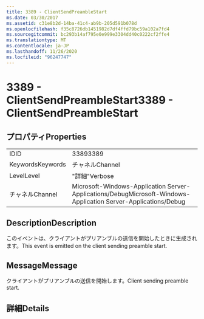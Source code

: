 ```yaml
---
title: 3389 - ClientSendPreambleStart
ms.date: 03/30/2017
ms.assetid: c31e8b2d-14ba-41c4-ab9b-205d591b078d
ms.openlocfilehash: f35c8726db1451982d7df4ffd79bc59a102a7fd4
ms.sourcegitcommit: bc293b14af795e0e999e3304dd40c0222cf2ffe4
ms.translationtype: MT
ms.contentlocale: ja-JP
ms.lasthandoff: 11/26/2020
ms.locfileid: "96247747"
---
```

# <a name="3389---clientsendpreamblestart"></a><span data-ttu-id="7be32-102">3389 - ClientSendPreambleStart</span><span class="sxs-lookup"><span data-stu-id="7be32-102">3389 - ClientSendPreambleStart</span></span>

## <a name="properties"></a><span data-ttu-id="7be32-103">プロパティ</span><span class="sxs-lookup"><span data-stu-id="7be32-103">Properties</span></span>  
  
|||  
|-|-|  
|<span data-ttu-id="7be32-104">ID</span><span class="sxs-lookup"><span data-stu-id="7be32-104">ID</span></span>|<span data-ttu-id="7be32-105">3389</span><span class="sxs-lookup"><span data-stu-id="7be32-105">3389</span></span>|  
|<span data-ttu-id="7be32-106">Keywords</span><span class="sxs-lookup"><span data-stu-id="7be32-106">Keywords</span></span>|<span data-ttu-id="7be32-107">チャネル</span><span class="sxs-lookup"><span data-stu-id="7be32-107">Channel</span></span>|  
|<span data-ttu-id="7be32-108">Level</span><span class="sxs-lookup"><span data-stu-id="7be32-108">Level</span></span>|<span data-ttu-id="7be32-109">"詳細"</span><span class="sxs-lookup"><span data-stu-id="7be32-109">Verbose</span></span>|  
|<span data-ttu-id="7be32-110">チャネル</span><span class="sxs-lookup"><span data-stu-id="7be32-110">Channel</span></span>|<span data-ttu-id="7be32-111">Microsoft-Windows-Application Server-Applications/Debug</span><span class="sxs-lookup"><span data-stu-id="7be32-111">Microsoft-Windows-Application Server-Applications/Debug</span></span>|  
  
## <a name="description"></a><span data-ttu-id="7be32-112">Description</span><span class="sxs-lookup"><span data-stu-id="7be32-112">Description</span></span>  

 <span data-ttu-id="7be32-113">このイベントは、クライアントがプリアンブルの送信を開始したときに生成されます。</span><span class="sxs-lookup"><span data-stu-id="7be32-113">This event is emitted on the client sending preamble start.</span></span>  
  
## <a name="message"></a><span data-ttu-id="7be32-114">Message</span><span class="sxs-lookup"><span data-stu-id="7be32-114">Message</span></span>  

 <span data-ttu-id="7be32-115">クライアントがプリアンブルの送信を開始します。</span><span class="sxs-lookup"><span data-stu-id="7be32-115">Client sending preamble start.</span></span>  
  
## <a name="details"></a><span data-ttu-id="7be32-116">詳細</span><span class="sxs-lookup"><span data-stu-id="7be32-116">Details</span></span>
